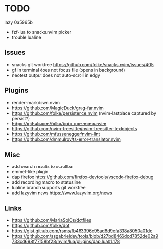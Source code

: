 # TODO

lazy 0a5965b

- fzf-lua to snacks.nvim picker
- trouble lualine

## Issues

- snacks git worktree https://github.com/folke/snacks.nvim/issues/405
- gf in terminal does not focus file (opens in background)
- neotest output does not auto-scroll in edgy

## Plugins

- render-markdown.nvim
- https://github.com/MagicDuck/grug-far.nvim
- https://github.com/folke/persistence.nvim (nvim-lastplace captured by persist?)
- https://github.com/folke/todo-comments.nvim
- https://github.com/nvim-treesitter/nvim-treesitter-textobjects
- https://github.com/mfussenegger/nvim-lint
- https://github.com/dmmulroy/ts-error-translator.nvim

## Misc

- add search results to scrollbar
- emmet-like plugin
- dap firefox https://github.com/firefox-devtools/vscode-firefox-debug
- add recording macro to statusline
- lualine branch supports git worktree
- add lazyvim news https://www.lazyvim.org/news

## Links

- https://github.com/MariaSolOs/dotfiles
- https://github.com/folke/dot
- https://gist.github.com/rsms/fb463396c95ad8d9efa338a8050a01dc
- https://github.com/ssgabrieldev/tools/blob/d27bd8466dcd7852de02a9733cd698f77158bf28/nvim/lua/plugins/dap.lua#L178
